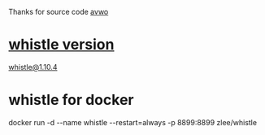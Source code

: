 Thanks for source code
[avwo](https://github.com/avwo/whistle)

# [whistle version](https://www.npmjs.com/package/whistle)
whistle@1.10.4
# whistle for docker
docker run -d --name whistle --restart=always -p 8899:8899 zlee/whistle
